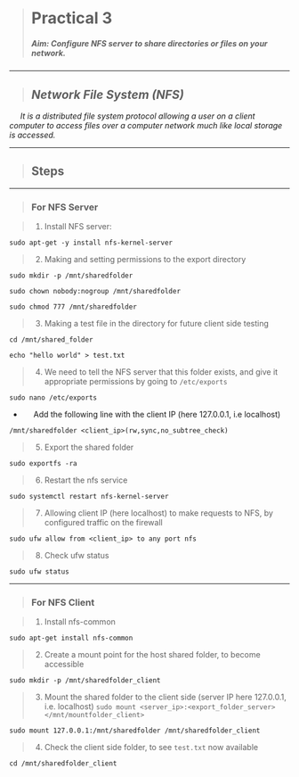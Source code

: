 > # **Practical 3**
> ##### Aim: Configure NFS server to share directories or files on your network.
---

> ## *Network File System (NFS)*  
&nbsp;&nbsp;&nbsp;&nbsp; *It is a distributed file system protocol allowing a user on a client computer to access files over a computer network much like local storage is accessed.*

---
> ## Steps
---
> ### For NFS Server

> 1. Install NFS server:
```
sudo apt-get -y install nfs-kernel-server
```

> 2. Making and setting permissions to the export directory
```
sudo mkdir -p /mnt/sharedfolder

sudo chown nobody:nogroup /mnt/sharedfolder

sudo chmod 777 /mnt/sharedfolder
```


> 3. Making a test file in the directory for future client side testing
```
cd /mnt/shared_folder

echo "hello world" > test.txt
```

> 4. We need to tell the NFS server that this folder exists, and give it appropriate permissions by going to `/etc/exports`
```
sudo nano /etc/exports
```
* &nbsp;&nbsp;&nbsp;&nbsp; Add the following line with the client IP (here 127.0.0.1, i.e localhost)
```
/mnt/sharedfolder <client_ip>(rw,sync,no_subtree_check)
```

> 5. Export the shared folder
```
sudo exportfs -ra
```

> 6. Restart the nfs service
```
sudo systemctl restart nfs-kernel-server
```

> 7. Allowing client IP (here localhost) to make requests to NFS, by configured traffic on the firewall
```
sudo ufw allow from <client_ip> to any port nfs
```

> 8. Check ufw status
 ```
 sudo ufw status
 ```
 
 ---
 > ### For NFS Client
 
 > 1. Install nfs-common  
 ```
 sudo apt-get install nfs-common
 ```
 
 > 2. Create a mount point for the host shared folder, to become accessible
 ```
 sudo mkdir -p /mnt/sharedfolder_client
 ```
 
 > 3. Mount the shared folder to the client side (server IP here 127.0.0.1, i.e. localhost)
 `sudo mount <server_ip>:<export_folder_server> </mnt/mountfolder_client>`
 ```
 sudo mount 127.0.0.1:/mnt/sharedfolder /mnt/sharedfolder_client
 ```

> 4. Check the client side folder, to see `test.txt` now available  
```
cd /mnt/sharedfolder_client
```
